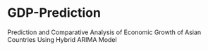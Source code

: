 # GDP-Prediction
Prediction and Comparative Analysis of Economic Growth of Asian Countries Using Hybrid ARIMA Model
